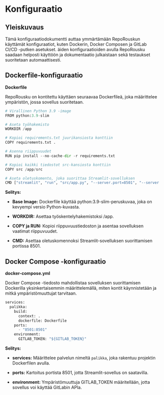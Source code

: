 # Konfiguraatio

## Yleiskuvaus
Tämä konfiguraatiodokumentti auttaa ymmärtämään RepoRouskun käyttämät konfiguraatiot, kuten Dockerin, Docker Composen ja GitLab CI/CD -putken asetukset. äiden konfiguraatioiden avulla RepoRousku saadaan helposti käyttöön ja dokumentaatio julkaistaan sekä testaukset suoritetaan automaattisesti.

## Dockerfile-konfiguraatio

**Dockerfile**

RepoRousku on kontitettu käyttäen seuraavaa Dockerfileä, joka määrittelee ympäristön, jossa sovellus suoritetaan.

```python
# Virallinen Python 3.9 -image
FROM python:3.9-slim

# Aseta työhakemisto
WORKDIR /app

# Kopioi requirements.txt juurikansiosta konttiin
COPY requirements.txt .

# Asenna riippuvuudet
RUN pip install --no-cache-dir -r requirements.txt

# Kopioi kaikki tiedostot src-kansiosta konttiin
COPY src /app/src

# Aseta oletuskomento, joka suorittaa Streamlit-sovelluksen
CMD ["streamlit", "run", "src/app.py", "--server.port=8501", "--server.enableCORS=false"]
```

**Selitys:**

* **Base Image:** Dockerfile käyttää python:3.9-slim-peruskuvaa, joka on kevyempi versio Python-kuvasta.

* **WORKDIR:** Asettaa työskentelyhakemistoksi /app.

* **COPY ja RUN:** Kopioi riippuvuustiedoston ja asentaa sovelluksen vaatimat riippuvuudet.

* **CMD:** Asettaa oletuskomennoksi Streamlit-sovelluksen suorittamisen portissa 8501.

## Docker Compose -konfiguraatio

**docker-compose.yml**

Docker Compose -tiedosto mahdollistaa sovelluksen suorittamisen Dockerilla yksinkertaisemmin määrittelemällä, miten kontit käynnistetään ja mitkä ympäristömuuttujat tarvitaan.

```python
services:
  palikka:
    build:
      context: .
      dockerfile: Dockerfile 
    ports:
      - "8501:8501"
    environment:
      GITLAB_TOKEN: "${GITLAB_TOKEN}"
```

**Selitys:**

* **services:** Määrittelee palvelun nimeltä `palikka`, joka rakentuu projektin Dockerfilen avulla.

* **ports:** Kartoitus portista 8501, jotta Streamlit-sovellus on saatavilla.

* **environment:** Ympäristömuuttuja GITLAB_TOKEN määritellään, jotta sovellus voi käyttää GitLabin APIa.